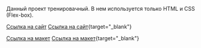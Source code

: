 Данный проект тренировачный. В нем используется только HTML и CSS (Flex-box).


<a href="https://html-preview.github.io/?url=https://github.com/MiroshnikovLI/Webovio/blob/main/index.html" target="_blank">Ссылка на сайт</a>
[Ссылка на сайт](https://html-preview.github.io/?url=https://github.com/MiroshnikovLI/Webovio/blob/main/index.html){target="_blank"}


<a href="https://www.figma.com/design/2rdy1qjBTl7D6BAC8S4qlf/Webovio?node-id=0-2&t=wWBV04nuk3Iy8Gj6-0" target="_blank">Ссылка на макет</a>
[Ссылка на макет](https://www.figma.com/design/2rdy1qjBTl7D6BAC8S4qlf/Webovio?node-id=0-2&t=wWBV04nuk3Iy8Gj6-0){target="_blank"}


